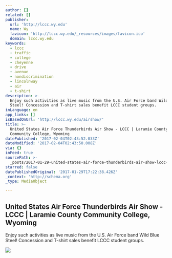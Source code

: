 ```yaml
---
author: []
related: []
publisher:
  url: 'http://lccc.wy.edu'
  name: Wy
  favicon: 'http://lccc.wy.edu/_resources/images/favicon.ico'
  domain: lccc.wy.edu
keywords:
  - lccc
  - traffic
  - college
  - cheyenne
  - drive
  - avenue
  - nondiscrimination
  - lincolnway
  - air
  - t-shirt
description: >-
  Enjoy such activities as live music from the U.S. Air Force band Wild Blue
  Steel! Concession and T-shirt sales benefit LCCC student groups.
inLanguage: en
app_links: []
isBasedOnUrl: 'http://lccc.wy.edu/airshow/'
title: >-
  United States Air Force Thunderbirds Air Show - LCCC | Laramie County
  Community College, Wyoming
datePublished: '2017-02-04T02:43:52.033Z'
dateModified: '2017-02-04T02:43:50.008Z'
via: {}
inFeed: true
sourcePath: >-
  _posts/2017-01-29-united-states-air-force-thunderbirds-air-show-lccc-or-laram.md
starred: false
datePublishedOriginal: '2017-01-29T17:22:38.426Z'
_context: 'http://schema.org'
_type: MediaObject

---
```

<article style=""><h1>United States Air Force Thunderbirds Air Show - LCCC | Laramie County Community College, Wyoming</h1><p>Enjoy such activities as live music from the U.S. Air Force band Wild Blue Steel! Concession and T-shirt sales benefit LCCC student groups.</p><img src="http://lccc.wy.edu/images/happenings/2016/LCCC-Site-Plan-for-Air-SHow_2016.jpg" /></article>